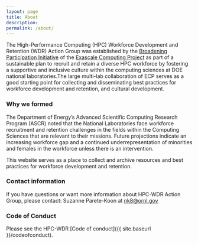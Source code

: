 ```yaml
---
layout: page
title: About
description:
permalink: /about/
---
```


The High-Performance Computing (HPC) Workforce Development and Retention (WDR) Action Group was established by the <a class="highlighted" href="https://www.exascaleproject.org/hpc-workforce" target="_blank">Broadening Participation Initiative</a> of the <a class="highlighted" href="https://www.exascaleproject.org/" target="_blank">Exascale Computing Project</a> as part of a sustainable plan to recruit and retain a diverse HPC workforce by fostering a supportive and inclusive culture within the computing sciences at DOE national laboratories.The large multi-lab collaboration of ECP serves as a good starting point for collecting and disseminating best practices for workforce development and retention, and cultural development.

### Why we formed

The Department of Energy’s Advanced Scientific Computing Research Program (ASCR) noted that the National Laboratories face workforce recruitment and retention challenges in the fields within the Computing Sciences that are relevant to their missions.  Future projections indicate an increasing workforce gap and a continued underrepresentation of minorities and females in the workforce unless there is an intervention.


This website serves as a place to collect and archive resources and best practices for workforce development and retention.

### Contact information

If you have questions or want more information about HPC-WDR Action Group, please contact: Suzanne Parete-Koon at [nk8@ornl.gov](mailto:nk8@ornl.gov)


### Code of Conduct 

Please see the HPC-WDR [Code of conduct]({{ site.baseurl }}/codeofconduct).

